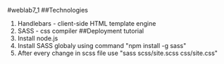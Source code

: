 #weblab7_1
##Technologies
1. Handlebars - client-side HTML template engine
2. SASS - css compiler
##Deployment tutorial
1. Install node.js
2. Install SASS globaly using command "npm install -g sass"
3. After every change in scss file use "sass scss/site.scss css/site.css"